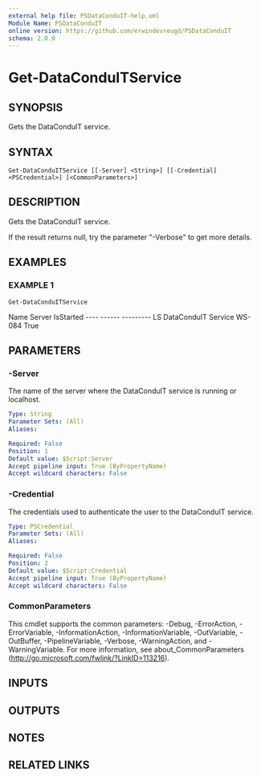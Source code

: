 ```yaml
---
external help file: PSDataConduIT-help.xml
Module Name: PSDataConduIT
online version: https://github.com/erwindevreugd/PSDataConduIT
schema: 2.0.0
---
```


# Get-DataConduITService

## SYNOPSIS
Gets the DataConduIT service.

## SYNTAX

```
Get-DataConduITService [[-Server] <String>] [[-Credential] <PSCredential>] [<CommonParameters>]
```

## DESCRIPTION
Gets the DataConduIT service.

If the result returns null, try the parameter "-Verbose" to get more details.

## EXAMPLES

### EXAMPLE 1
```
Get-DataConduITService
```

Name                                     Server                       IsStarted ----                                     ------                       --------- LS DataConduIT Service                   WS-084                       True

## PARAMETERS

### -Server
The name of the server where the DataConduIT service is running or localhost.

```yaml
Type: String
Parameter Sets: (All)
Aliases:

Required: False
Position: 1
Default value: $Script:Server
Accept pipeline input: True (ByPropertyName)
Accept wildcard characters: False
```

### -Credential
The credentials used to authenticate the user to the DataConduIT service.

```yaml
Type: PSCredential
Parameter Sets: (All)
Aliases:

Required: False
Position: 2
Default value: $Script:Credential
Accept pipeline input: True (ByPropertyName)
Accept wildcard characters: False
```

### CommonParameters
This cmdlet supports the common parameters: -Debug, -ErrorAction, -ErrorVariable, -InformationAction, -InformationVariable, -OutVariable, -OutBuffer, -PipelineVariable, -Verbose, -WarningAction, and -WarningVariable.
For more information, see about_CommonParameters (http://go.microsoft.com/fwlink/?LinkID=113216).

## INPUTS

## OUTPUTS

## NOTES

## RELATED LINKS
